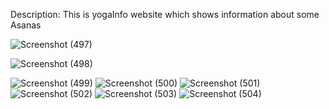 Description:
This is yogaInfo website which shows information about some Asanas 


![Screenshot (497)](https://github.com/Yashoda2003/Dev-Geeks/assets/116747256/451d742f-d962-4819-ba93-b52d66fe3e94)

![Screenshot (498)](https://github.com/Yashoda2003/Dev-Geeks/assets/116747256/a98f5196-a03f-4075-9818-27c01afd098a)

![Screenshot (499)](https://github.com/Yashoda2003/Dev-Geeks/assets/116747256/622bf0a5-dd94-49dd-b850-a24440a33568)
![Screenshot (500)](https://github.com/Yashoda2003/Dev-Geeks/assets/116747256/8e8b4e5a-04ee-4ef7-9011-d7aa5f244e53)
![Screenshot (501)](https://github.com/Yashoda2003/Dev-Geeks/assets/116747256/929f7f25-34dc-4c65-8ca8-b8c9c464f909)
![Screenshot (502)](https://github.com/Yashoda2003/Dev-Geeks/assets/116747256/1e37445a-0aee-46eb-ba2d-4ea8c33a23de)
![Screenshot (503)](https://github.com/Yashoda2003/Dev-Geeks/assets/116747256/87913a88-a97b-49ec-89da-34f366f630b0)
![Screenshot (504)](https://github.com/Yashoda2003/Dev-Geeks/assets/116747256/c050fecb-3c91-4079-8c22-75a336c98e60)
